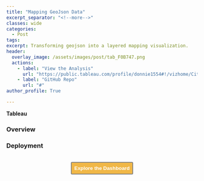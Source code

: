 ```yaml
---
title: "Mapping GeoJson Data"
excerpt_separator: "<!--more-->" 
classes: wide
categories:
  - Post
tags:
excerpt: Transforming geojson into a layered mapping visualization. 
header:
  overlay_image: /assets/images/post/tab_F0B747.png
  actions:
    - label: "View the Analysis" 
      url: "https://public.tableau.com/profile/donnie1554#!/vizhome/CitiBikeAnalysis_16114678641100/CheckoutTimesbyGender"
    - label: "GitHub Repo"
      url: "#"
author_profile: True 

---
```


<b>Tableau</b> 





### Overview 


### Deployment 




<br>
<div style="text-align: center"><a href="https://public.tableau.com/profile/donnie1554#!/vizhome/CitiBikeAnalysis_16114678641100/CheckoutTimesbyGender"><button style="color:#FFFFFF; background-color:#F0B747; border: 2px solid gray; padding: 7px; border-radius: 3px;" type="button"
onMouseOver="this.style.color='#4787F0'"
   onMouseOut="this.style.color='#FFFFFF'"><b>Explore the Dashboard</b></button></a></div>





  






